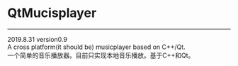# QtMucisplayer
***
2019.8.31 version0.9    
A cross platform(it should be) musicplayer based on C++/Qt.   
一个简单的音乐播放器。目前只实现本地音乐播放。基于C++和Qt。　　


